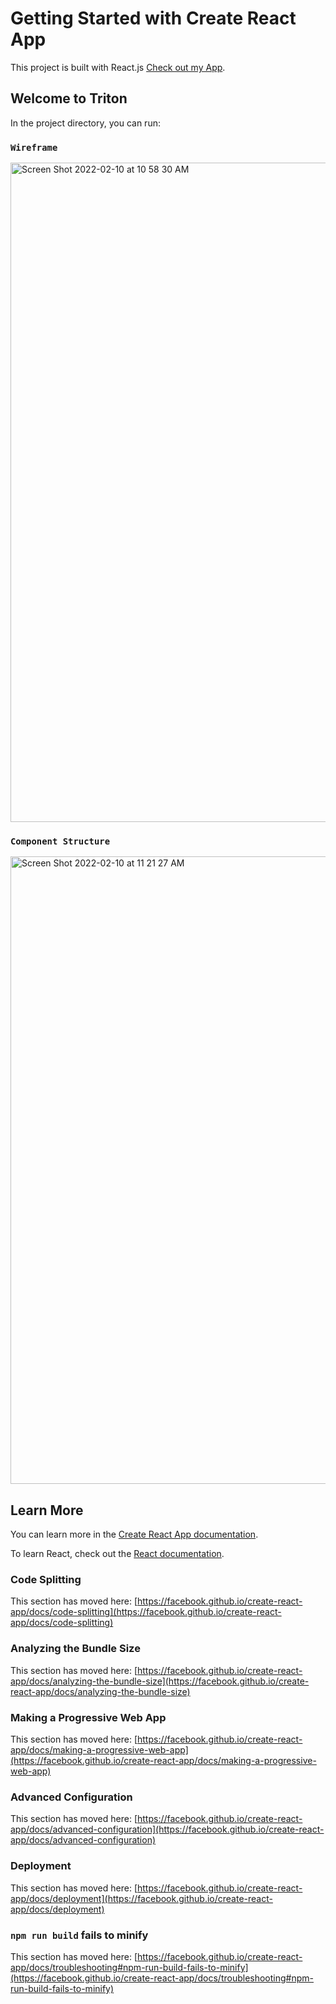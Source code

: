 # Getting Started with Create React App

This project is built with React.js  [Check out my App](https://flamboyant-shaw-2995f0.netlify.app/).

## Welcome to Triton

In the project directory, you can run:

### `Wireframe`
<img width="1055" alt="Screen Shot 2022-02-10 at 10 58 30 AM" src="https://user-images.githubusercontent.com/95841682/154320582-dac92dd4-d9c5-45a8-a9ce-7b2757649da8.png">




### `Component Structure`

<img width="1004" alt="Screen Shot 2022-02-10 at 11 21 27 AM" src="https://user-images.githubusercontent.com/95841682/154320425-588edfcf-c44b-4ca1-a419-ef0935b2fc95.png">



## Learn More

You can learn more in the [Create React App documentation](https://facebook.github.io/create-react-app/docs/getting-started).

To learn React, check out the [React documentation](https://reactjs.org/).

### Code Splitting

This section has moved here: [https://facebook.github.io/create-react-app/docs/code-splitting](https://facebook.github.io/create-react-app/docs/code-splitting)

### Analyzing the Bundle Size

This section has moved here: [https://facebook.github.io/create-react-app/docs/analyzing-the-bundle-size](https://facebook.github.io/create-react-app/docs/analyzing-the-bundle-size)

### Making a Progressive Web App

This section has moved here: [https://facebook.github.io/create-react-app/docs/making-a-progressive-web-app](https://facebook.github.io/create-react-app/docs/making-a-progressive-web-app)

### Advanced Configuration

This section has moved here: [https://facebook.github.io/create-react-app/docs/advanced-configuration](https://facebook.github.io/create-react-app/docs/advanced-configuration)

### Deployment

This section has moved here: [https://facebook.github.io/create-react-app/docs/deployment](https://facebook.github.io/create-react-app/docs/deployment)

### `npm run build` fails to minify

This section has moved here: [https://facebook.github.io/create-react-app/docs/troubleshooting#npm-run-build-fails-to-minify](https://facebook.github.io/create-react-app/docs/troubleshooting#npm-run-build-fails-to-minify)
